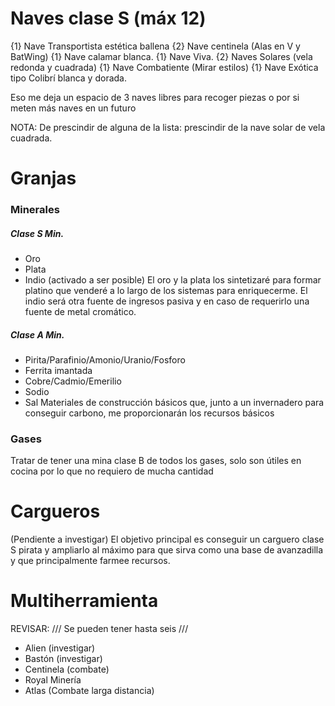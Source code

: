 # Naves clase S (máx 12)
{1} Nave Transportista estética ballena
{2} Nave centinela (Alas en V y BatWing)
{1} Nave calamar blanca.
{1} Nave Viva.
{2} Naves Solares (vela redonda y cuadrada)
{1} Nave Combatiente (Mirar estilos)
{1} Nave Exótica tipo Colibrí blanca y dorada.

Eso me deja un espacio de 3 naves libres para recoger piezas o por si meten más naves en un futuro

NOTA: De prescindir de alguna de la lista: prescindir de la nave solar de vela cuadrada.
# Granjas
### Minerales
##### Clase S Min.
+ Oro
+ Plata
+ Indio (activado a ser posible)
El oro y la plata los sintetizaré para formar platino que venderé a lo largo de los sistemas para enriquecerme.
El indio será otra fuente de ingresos pasiva y en caso de requerirlo una fuente de metal cromático.
##### Clase A Min.
+ Pirita/Parafinio/Amonio/Uranio/Fosforo
+ Ferrita imantada
+ Cobre/Cadmio/Emerilio
+ Sodio
+ Sal
Materiales de construcción básicos que, junto a un invernadero para conseguir carbono, me proporcionarán los recursos básicos
### Gases
Tratar de tener una mina clase B de todos los gases, solo son útiles en cocina por lo que no requiero de mucha cantidad
# Cargueros
(Pendiente a investigar)
El objetivo principal es conseguir un carguero clase S pirata y ampliarlo al máximo para que sirva como una base de avanzadilla y que principalmente farmee recursos.
# Multiherramienta
REVISAR:  /// Se pueden tener hasta seis ///
+ Alien (investigar)
+ Bastón (investigar)
+ Centinela (combate)
+ Royal Minería
+ Atlas (Combate larga distancia)
